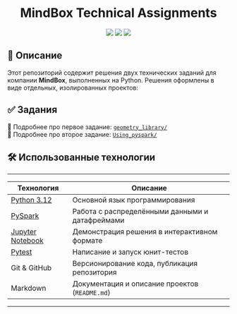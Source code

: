 <!--
╔════╗ ╔═══╗ ╔═══╗   ╔════╗       💼 MindBox Technical Task
║    ║ ║   ║ ║   ║   ║    ║       
╠══╦═╝ ║ ═╦╝ ║ ═╦╝   ║ ═╦═╝
║  ╚╗  ║  ║  ║  ║    ║  ║         
╚═══╝  ╚══╝  ╚══╝    ╚══╝
-->

<h1 align="center">MindBox Technical Assignments</h1>
<p align="center">
  <img src="https://img.shields.io/badge/Python-3.12-blue?style=for-the-badge&logo=python"/>
  <img src="https://img.shields.io/badge/Pytest-tested-green?style=for-the-badge&logo=pytest"/>
  <img src="https://img.shields.io/badge/PySpark-enabled-orange?style=for-the-badge&logo=apache-spark"/>
</p>

## 📌 Описание

Этот репозиторий содержит решения двух технических заданий для компании **MindBox**, выполненных на Python. Решения оформлены в виде отдельных, изолированных проектов:


## ✅ Задания
📄 Подробнее про первое задание:
[`geometry_library/`](./geometry_library)  
📄 Подробнее про второе задание:
[`Using_pyspark/`](./Using_pyspark)  

## 🛠 Использованные технологии
 ---
| Технология                                                  | Описание                                        |
| ----------------------------------------------------------- | ----------------------------------------------- |
| [Python 3.12](https://www.python.org/)                      | Основной язык программирования                  |
| [PySpark](https://spark.apache.org/docs/latest/api/python/) | Работа с распределёнными данными и датафреймами |
| [Jupyter Notebook](https://jupyter.org/)                    | Демонстрация решения в интерактивном формате    |
| [Pytest](https://docs.pytest.org/)                          | Написание и запуск юнит-тестов                  |
| Git & GitHub                                                | Версионирование кода, публикация репозитория    |
| Markdown                                                    | Документация и описание проектов (`README.md`)  |
 ---